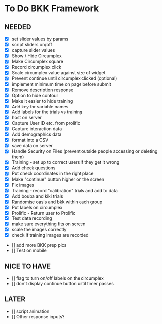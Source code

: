 # To Do BKK Framework


## NEEDED
- [x] set slider values by params
- [x] script sliders on/off
- [x] capture slider values
- [X] Show / Hide Circumplex
- [x] Make Circumplex square
- [x] Record circumplex click
- [x] Scale circumplex value against size of widget
- [x] Prevent continue until circumplex clicked (optional)
- [x] implement minimum time on page before submit
- [x] Remove description response
- [x] Option to hide contour
- [x] Make it easier to hide training
- [x] Add key for variable names
- [x] Add labels for the trials vs training
- [x] host on server
- [x] Capture User ID etc. from prolific
- [x] Capture interaction data
- [x] Add demographics data
- [x] format into a CSV
- [x] save data on server
- [x] Handle Security on Files (prevent outside people accessing or deleting them)
- [x] Training - set up to correct users if they get it wrong
- [x] Add check questions
- [x] Put check coordinates in the right place
- [x] Make "continue" button higher on the screen
- [x] Fix images
- [x] Training - record "calibration" trials and add to data
- [x] Add bouba and kiki trials
- [x] Randomise oasis and bkk within each group
- [x] Put labels on circumplex 
- [x] Prolific - Return user to Prolific
- [x] Test data recording
- [x] make sure everything fits on screen
- [x] scale the images correctly
- [x] check if training images are recorded

- [] add more BKK prep pics
- [] Test on mobile


## NICE TO HAVE
- [] flag to turn on/off labels on the circumplex
- [] don't display continue button until timer passes

## LATER
- [] script animation
- [] Other response inputs? 